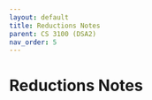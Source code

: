 ```yaml
---
layout: default
title: Reductions Notes
parent: CS 3100 (DSA2)
nav_order: 5
---
```

# Reductions Notes